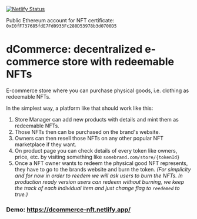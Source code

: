 [![Netlify Status](https://api.netlify.com/api/v1/badges/5727d436-d08c-4893-a370-bab1e1841cca/deploy-status)](https://app.netlify.com/sites/dcommerce-nft/deploys)

Public Ethereum account for NFT certificate: `0xE0fF737685fdE7Fd0933Fc280D53978b3d0700D5`

# dCommerce: decentralized e-commerce store with redeemable NFTs

E-commerce store where you can purchase physical goods, i.e. clothing as redeemable NFTs.

In the simplest way, a platform like that should work like this:

1. Store Manager can add new products with details and mint them as redeemable NFTs.
2. Those NFTs then can be purchased on the brand's website.
3. Owners can then resell those NFTs on any other popular NFT marketplace if they want.
4. On product page you can check details of every token like owners, price, etc. by visiting something like `somebrand.com/store/{tokenId}`
5. Once a NFT owner wants to redeem the physical good NFT represents, they have to go to the brands website and burn the token. *(For simplicity and for now in order to reedem we will ask users to burn the NFTs. In production ready version users can redeem without burning, we keep the track of each individual item and just change flag to `reedemed` to true.)*

### Demo: https://dcommerce-nft.netlify.app/
